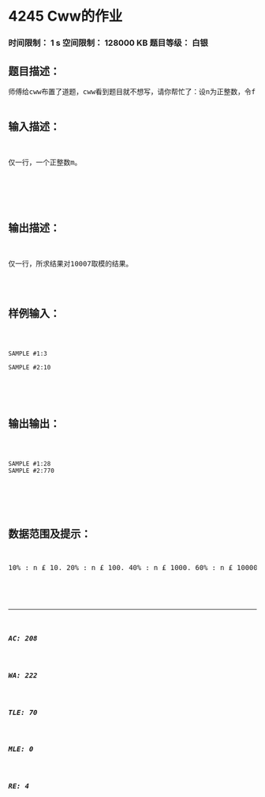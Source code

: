 # 4245 Cww的作业   
### 时间限制： 1 s     空间限制： 128000 KB     题目等级： 白银  
## 题目描述：  

<pre>
师傅给cww布置了道题，cww看到题目就不想写，请你帮忙了：设n为正整数，令f(n)为所有gcd(x,y)的最大值，且x和y满足1<=x<y<=n，其中gcd指最大公约数。举个例子：当n=3时，x,y可以取1,2或1,3或2,3，gcd(x,y)的最大值为1，因此f(3)=1。给定正整数m，求当2<=i<=2m+1时，所有f(i)的平方和。  

</pre>
  
  
## 输入描述：  

<pre>
仅一行，一个正整数m。  
  

</pre>
  
  
## 输出描述：  

<pre>
仅一行，所求结果对10007取模的结果。
</pre>
  
  
## 样例输入：  

<pre><code>
SAMPLE #1:3  
  
SAMPLE #2:10  

</code></pre>
  
  
## 输出输出：  

<pre><code>
SAMPLE #1:28  
SAMPLE #2:770  
  

</code></pre>
  
  
## 数据范围及提示：  

<pre>
10% : n £ 10. 20% : n £ 100. 40% : n £ 1000. 60% : n £ 10000. 80% : n £ 1000000. 100% : n £ 10^9.  

</pre>
  
  
***  

##### AC: 208  
##### WA: 222  
##### TLE: 70  
##### MLE: 0  
##### RE: 4  
